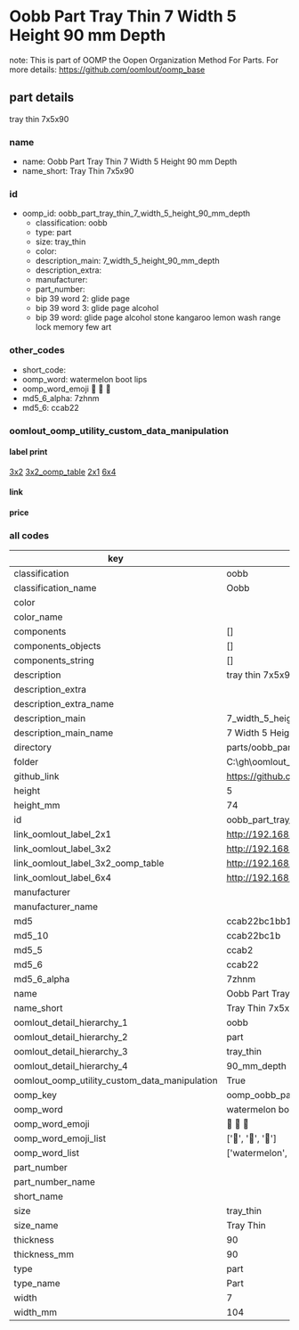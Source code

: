 # Oobb Part Tray Thin 7 Width 5 Height 90 mm Depth  

note: This is part of OOMP the Oopen Organization Method For Parts. For more details: https://github.com/oomlout/oomp_base

##  part details
  



tray thin 7x5x90



### name
* name: Oobb Part Tray Thin 7 Width 5 Height 90 mm Depth
* name_short: Tray Thin 7x5x90 
### id
* oomp_id: oobb_part_tray_thin_7_width_5_height_90_mm_depth
  * classification: oobb
  * type: part
  * size: tray_thin
  * color: 
  * description_main: 7_width_5_height_90_mm_depth
  * description_extra: 
  * manufacturer: 
  * part_number: 
  * bip 39 word 2: glide page
  * bip 39 word 3: glide page alcohol
  * bip 39 word: glide page alcohol stone kangaroo lemon wash range lock memory few art

### other_codes
* short_code: 
* oomp_word: watermelon boot lips
* oomp_word_emoji :watermelon: :boot: :lips:
* md5_6_alpha: 7zhnm
* md5_6: ccab22






### oomlout_oomp_utility_custom_data_manipulation
#### label print
[3x2](http://192.168.1.245:1112/?label=oomp%207zhnm)
[3x2_oomp_table](http://192.168.1.108:1112/?label=oomp%207zhnm)
[2x1](http://192.168.1.242:1112/?label=oomp%207zhnm)
[6x4](http://192.168.1.55:1112/?label=oomp%207zhnm)    

#### link

                              

#### price







### all codes 
| key | value |  
| --- | --- |  
| classification | oobb |  
| classification_name | Oobb |  
| color |  |  
| color_name |  |  
| components | [] |  
| components_objects | [] |  
| components_string | [] |  
| description | tray thin 7x5x90 |  
| description_extra |  |  
| description_extra_name |  |  
| description_main | 7_width_5_height_90_mm_depth |  
| description_main_name | 7 Width 5 Height 90 mm Depth |  
| directory | parts/oobb_part_tray_thin_7_width_5_height_90_mm_depth |  
| folder | C:\gh\oomlout_oobb_version_4_generated_parts\parts\oobb_part_tray_thin_7_width_5_height_90_mm_depth |  
| github_link | https://github.com/oomlout/oomlout_oomp_part_src/tree/main/parts/oobb_part_tray_thin_7_width_5_height_90_mm_depth |  
| height | 5 |  
| height_mm | 74 |  
| id | oobb_part_tray_thin_7_width_5_height_90_mm_depth |  
| link_oomlout_label_2x1 | http://192.168.1.242:1112/?label=oomp%207zhnm |  
| link_oomlout_label_3x2 | http://192.168.1.245:1112/?label=oomp%207zhnm |  
| link_oomlout_label_3x2_oomp_table | http://192.168.1.108:1112/?label=oomp%207zhnm |  
| link_oomlout_label_6x4 | http://192.168.1.55:1112/?label=oomp%207zhnm |  
| manufacturer |  |  
| manufacturer_name |  |  
| md5 | ccab22bc1bb1deedff3ccd640c27bb18 |  
| md5_10 | ccab22bc1b |  
| md5_5 | ccab2 |  
| md5_6 | ccab22 |  
| md5_6_alpha | 7zhnm |  
| name | Oobb Part Tray Thin 7 Width 5 Height 90 mm Depth |  
| name_short | Tray Thin 7x5x90  |  
| oomlout_detail_hierarchy_1 | oobb |  
| oomlout_detail_hierarchy_2 | part |  
| oomlout_detail_hierarchy_3 | tray_thin |  
| oomlout_detail_hierarchy_4 | 90_mm_depth |  
| oomlout_oomp_utility_custom_data_manipulation | True |  
| oomp_key | oomp_oobb_part_tray_thin_7_width_5_height_90_mm_depth |  
| oomp_word | watermelon boot lips |  
| oomp_word_emoji | :watermelon: :boot: :lips: |  
| oomp_word_emoji_list | [':watermelon:', ':boot:', ':lips:'] |  
| oomp_word_list | ['watermelon', 'boot', 'lips'] |  
| part_number |  |  
| part_number_name |  |  
| short_name |  |  
| size | tray_thin |  
| size_name | Tray Thin |  
| thickness | 90 |  
| thickness_mm | 90 |  
| type | part |  
| type_name | Part |  
| width | 7 |  
| width_mm | 104 |  
